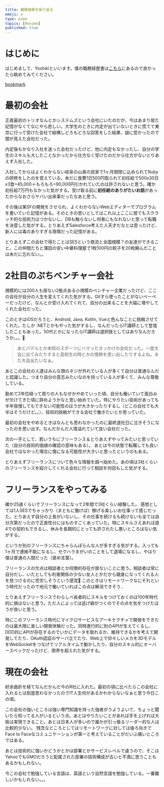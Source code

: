 ```yaml
---
title: 職務経歴を振り返る
emoji: ♻️
type: poem
topics: [Resume]
published: true
---
```



# はじめに


はじめまして、Yoshikiといいます。僕の職務経歴書は[こちら](https://github.com/yoshiki-0428/yoshiki-0428/blob/master/docs/README.pdf)にあるので良かったら眺めてみてください。


[bookmark](https://github.com/yoshiki-0428/yoshiki-0428/blob/master/docs/README.pdf)


# 最初の会社


正直最初のトリオなんとかシステムズという会社にいたのだが、今はあまり居た記憶がなくてなにやら悲しい。大学生のときに内定が出ていないときに慌てて東京に行って受けた会社で結構しどろもどろな回答をした結果、謎に受かったので闇が見えた会社だった。


内定後もかなり入社を迷った会社だったけど、他に内定もなかったし、自分の学生のスキルも大したことなかったから仕方なく受けたのだから仕方がないとりあえず入社した。


入社してからはよくわからない岐阜の山奥の民家で1ヶ月間閉じ込められてRubyの研修をしたのを覚えている。未だに食費1日500円取られて初任給で500x30日x3食=45,000＋もろもろ=90,000円引かれていたのは許されないと思う。確か初任給7万円もなかった気がする。受け取る前に**初任給のありがたいお話**があったからなおさらヤバい出来事だったなあと思う。


その後は某SFの開発をさせられ、よくわからないWebエディターでプログラムを書いていた記憶がある。そのときの思いとしてはこれ以上ここに居てもスクラッチ的な技術力はつかないし、DBも触らないし何者にもなれないと思って転職を決意した気がする。とりあえずSalesforce考えた人天才だなとは思ったけど、新人には毒のありすぎる現場だった記憶がある。


とりあえずこの会社で得たことはSESという商流と全国規模？の友達ができること。この仲間たちと蒲田の安い中華料理屋で1枚100円の餃子を20枚頼んだことは未だに忘れない。。


# 2社目のぷちベンチャー会社


規模的には200人も居ない2拠点ある小規模のベンチャー企業だったけど、ここの会社が自分の人生を変えてくれた気がする。Gitすら使ったことがないペーペーだったけど、なんとか受け入れてくれて、自分の出来ることを大幅に増やしてくれた会社だった。


このときはiOSだろうと、Android, Java, Kotlin, Vueと色んなことに挑戦させてくれた。たしか .NETとかもやった気がするし、なんだったらIT講師として登壇したこともあった。50代とかになったらIT講師は選択肢としてはありなんだろうか。。。🤔

> あとパデルとか未知のスポーツにハマったきっかけの会社だった。一度大会に出てみたりすると高校生の時とかの情熱を思い出したりするよね。また大会出たいなぁ。

あとこの会社の人達はみんな頭のネジが外れている人が多くて自分は普通なんだと認識した。つまり自分の意志みたいなのを持っている人が多くて、みんな尊敬している。


勤めて2年位経って周りの人もなぜかやめていった頃、自分も働いていて面白みが欠けてきた頃に辞めようかなと思い始めていた。特にやりたい技術があっても半年我慢してもできない可能性のほうが大きかったりするし（どこの会社でも大半はそうだけど。。）、技術的挑戦ができる会社で働きたいとか思っていた。


最初の会社をやめるときはなんとも思わなかったのに最終退社日に泣きそうになったのを思い出す。なんだかんだ人情溢れていて良い会社だった。


次の一手として、若いうちにフリーランス＆とりあえずやってみたいと思っていた（自分の技術的価値の確認の意味もある）。
あとは今の状態で転職しても良い会社ではなかった場合に傷になる可能性が大きいと思ったというのもある。


とりあえずフリーランスについて色々な情報を調べ始めた。あの頃は3社くらいのフリーランスを紹介してくれる会社に行って相談を何回もした気がする。


# フリーランスをやってみる


確か25歳くらいでフリーランスになって2年間で3社くらい経験した。
感想としては1人SESでちゃっかり（まともに働けば）稼げる楽しいお仕事って感じだった。とりあえず自分の上長がいないし、その仕事を続けるも続けないも全ては自分次第だったので正直性分にはものすごくあっていた。特にスキルさえあれば週4での契約もできるし、休みを長期的にとっても許されたし悪いところはない気がする。


というか別のフリーランスにちゃらんぽらんな人が多すぎる気がする。入っても1ヶ月で連絡不能になるし、セクハラまがいのことをして退場になるし、やはり僕は普通の人間だった（褒め言葉）。


フリーランスの欠点は相談者とか同僚的存在が居ないことに思う。相談者は常に自分だし、いたとしても利害関係の少ない友人とかだから親身になってくれる人を見つけるのに苦労しそうという感覚🤔
このときはリモートワークなにそれという時代だったので地元で働いていればこの点は解消できそう..


とりあえずフリーランスでわらしべ長者的にスキルをつけておくのは100年時代的に損はないと思う。ただ人によっては逃げ癖がつくのでその点を気をつけたほうが良いと思う。


特にこのフリーランス時代にマイクロサービスなアーキテクチャで開発をできたのは最大限に楽しい開発体験だった。同時進行的に別のAPIが生えてくるし、DDD的にAPIが存在するのでいかにデータを取れるか、維持できるかを考えて開発してたり、OAuth認証のサーバ立てたり、Web上で仰々しいメカを3DモデルをWebSocketをつなげてリアルタイムで動かしたり、自分のスキル的にオーバースペックだったけど、限界を超えれた気がする。


# 現在の会社


紆余曲折を経てなんだかんだ今のR社に入れた。最初の頃に比べたらこの会社に入れるとは到底思わなかったのでIT人生何があるかわからないなぁと思う今日この頃。


この会社の強いところは強い専門知識を持った強者がうようよいて、ちょっと聞いたら知ってる人がいるという点。あとはやりたいことがあれば手を上げれば大抵は実現できること。あとは日本人が多いので誰かが引っ張るリーダー的な人は比較的少ない。
残念なところとしてはリモートワークに対しては後ろ向きでFace to Faceなコミュニケーションが第一と考えていることがだいぶ痛いところではある。


あとは技術的に強いかどうかとかは部署とかサービスレベルで違うので、そこはYahooでもGMOだろうと配属された部署の技術構成が古いと不満に思うこともあるかもしれない。


今この会社で勉強している言語は、英語という自然言語を勉強している。一番難しいかもしれない。。。

